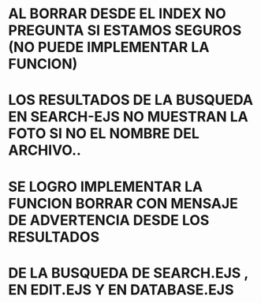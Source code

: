 # AL BORRAR DESDE EL INDEX NO PREGUNTA SI ESTAMOS SEGUROS (NO PUEDE IMPLEMENTAR LA FUNCION)
# LOS RESULTADOS DE LA BUSQUEDA EN SEARCH-EJS NO MUESTRAN LA FOTO SI NO EL NOMBRE DEL ARCHIVO..



# SE LOGRO IMPLEMENTAR LA FUNCION BORRAR CON MENSAJE DE ADVERTENCIA DESDE LOS RESULTADOS
# DE LA BUSQUEDA DE SEARCH.EJS , EN EDIT.EJS Y EN DATABASE.EJS



